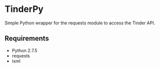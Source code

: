 # TinderPy 

Simple Python wrapper for the requests module to access the Tinder API.

## Requirements
- Python 2.7.5
- requests
- lxml
